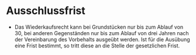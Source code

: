 # Ausschlussfrist

- Das Wiederkaufsrecht kann bei Grundstücken nur bis zum Ablauf von 30, bei anderen Gegenständen nur bis zum Ablauf von drei Jahren nach der Vereinbarung des Vorbehalts ausgeübt werden. Ist für die Ausübung eine Frist bestimmt, so tritt diese an die Stelle der gesetzlichen Frist.

